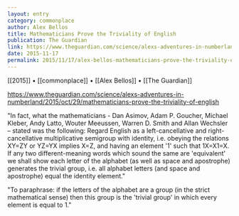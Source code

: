 ```yaml
---
layout: entry
category: commonplace
author: Alex Bellos
title: Mathematicians Prove the Triviality of English
publication: The Guardian
link: https://www.theguardian.com/science/alexs-adventures-in-numberland/2015/oct/29/mathematicians-prove-the-triviality-of-english
date: 2015-11-17
permalink: 2015/11/17/alex-bellos-mathematicians-prove-the-triviality-of-english
---
```


[[2015]] • [[commonplace]] • [[Alex Bellos]] • [[The Guardian]]

https://www.theguardian.com/science/alexs-adventures-in-numberland/2015/oct/29/mathematicians-prove-the-triviality-of-english

"In fact, what the mathematicians - Dan Asimov, Adam P. Goucher, Michael Kleber, Andy Latto, Wouter Meeussen, Warren D. Smith and Allan Wechsler – stated was the following: Regard English as a left-cancellative and right-cancellative multiplicative semigroup with identity, i.e. obeying the relations XY=ZY or YZ=YX implies X=Z, and having an element '1' such that 1X=X1=X. If any two different-meaning words which sound the same are 'equivalent' we shall show each letter of the alphabet (as well as space and apostrophe) generates the trivial group, i.e. all alphabet letters (and space and apostrophe) equal the identity element."

"To paraphrase: if the letters of the alphabet are a group (in the strict mathematical sense) then this group is the 'trivial group' in which every element is equal to 1."
